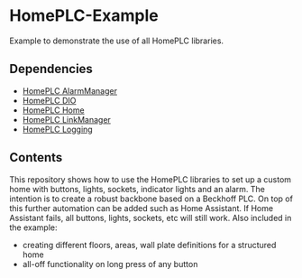 # HomePLC-Example

Example to demonstrate the use of all HomePLC libraries.

## Dependencies

- [HomePLC AlarmManager](https://github.com/irtom/HomePLC-AlarmManager)
- [HomePLC DIO](https://github.com/irtom/HomePLC-DIO)
- [HomePLC Home](https://github.com/irtom/HomePLC-Home)
- [HomePLC LinkManager](https://github.com/irtom/HomePLC-LinkManager)
- [HomePLC Logging](https://github.com/irtom/HomePLC-Logging)

## Contents

This repository shows how to use the HomePLC libraries to set up a custom home with buttons, lights, sockets, indicator lights and an alarm.
The intention is to create a robust backbone based on a Beckhoff PLC. On top of this further automation can be added such as Home Assistant. If Home Assistant fails, all buttons, lights, sockets, etc will still work.
Also included in the example:
- creating different floors, areas, wall plate definitions for a structured home
- all-off functionality on long press of any button
